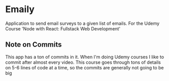 # Emaily
Application to send email surveys to a given list of emails. For the Udemy Course 'Node with React: Fullstack Web Development'

## Note on Commits
This app has a ton of commits in it. When I'm doing Udemy courses I like to commit after almost every video.
This course goes through tons of details on 5-6 lines of code at a time, so the commits are generally not going to be big
